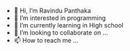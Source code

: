 - 👋 Hi, I’m Ravindu Panthaka
- 👀 I’m interested in programming
- 🌱 I’m currently learning in High school
- 💞️ I’m looking to collaborate on ...
- 📫 How to reach me ...

<!---
pitigalakrp/pitigalakrp is a ✨ special ✨ repository because its `README.md` (this file) appears on your GitHub profile.
You can click the Preview link to take a look at your changes.
--->
